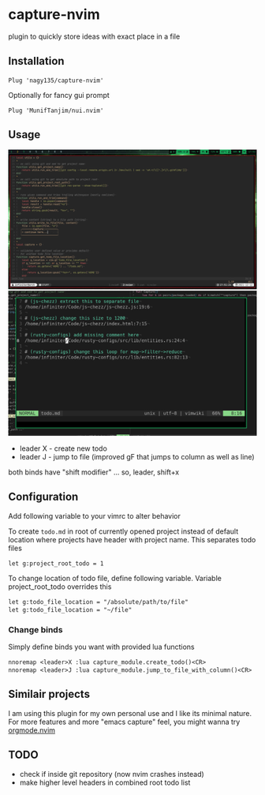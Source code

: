 # capture-nvim

plugin to quickly store ideas with exact place in a file

## Installation
```
Plug 'nagy135/capture-nvim'
```
Optionally for fancy gui prompt
```
Plug 'MunifTanjim/nui.nvim'
```

## Usage
![demo_picker](demo_picker.png)
![demo](demo_todo_list.png)

+ leader X - create new todo
+ leader J - jump to file (improved gF that jumps to column as well as line)

both binds have "shift modifier" ... so, leader, shift+x

## Configuration

Add following variable to your vimrc to alter behavior

To create `todo.md` in root of currently opened project
instead of default location where projects have header
with project name. This separates todo files
```
let g:project_root_todo = 1
```

To change location of todo file, define following variable.
Variable project_root_todo overrides this
```
let g:todo_file_location = "/absolute/path/to/file"
let g:todo_file_location = "~/file"
```

### Change binds
Simply define binds you want with provided lua functions
```
nnoremap <leader>X :lua capture_module.create_todo()<CR>
nnoremap <leader>J :lua capture_module.jump_to_file_with_column()<CR>
```

## Similair projects
I am using this plugin for my own personal use and I like its minimal nature.
For more features and more "emacs capture" feel, you might wanna try [orgmode.nvim](https://github.com/kristijanhusak/orgmode.nvim)

## TODO
+ check if inside git repository (now nvim crashes instead)
+ make higher level headers in combined root todo list
